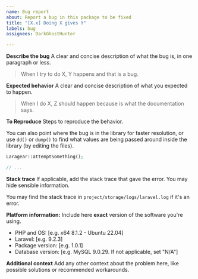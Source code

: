 ```yaml
---
name: Bug report
about: Report a bug in this package to be fixed
title: "[X.x] Doing X gives Y"
labels: bug
assignees: DarkGhostHunter

---
```


**Describe the bug**
A clear and concise description of what the bug is, in one paragraph or less.

> When I try to do X, Y happens and that is a bug.

**Expected behavior**
A clear and concise description of what you expected to happen.

> When I do X, Z should happen because is what the documentation says.

**To Reproduce**
Steps to reproduce the behavior. 

You can also point where the bug is in the library for faster resolution, or use `dd()` or `dump()` to find what values are being passed around inside the library (by editing the files).

```php
Laragear::attemptSomething();

// ...
```

**Stack trace**
If applicable, add the stack trace that gave the error. You may hide sensible information.

You may find the stack trace in `project/storage/logs/laravel.log` if it's an error.

**Platform information:**
Include here **exact** version of the software you're using.

 - PHP and OS: [e.g. x64 8.1.2 - Ubuntu 22.04]
 - Laravel: [e.g. 9.2.3]
 - Package version: [e.g. 1.0.1]
 - Database version: [e.g. MySQL 9.0.29. If not applicable, set "N/A"]

**Additional context**
Add any other context about the problem here, like possible solutions or recommended workarounds.
